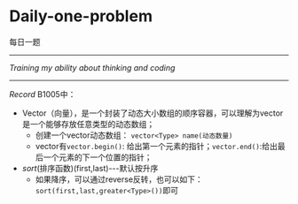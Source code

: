 # Daily-one-problem
每日一题

---

_Training my ability about thinking and coding_

---

_Record_ 
B1005中：
- Vector（向量），是一个封装了动态大小数组的顺序容器，可以理解为vector是一个能够存放任意类型的动态数组；
  - 创建一个vector动态数组： `vector<Type> name(动态数量)`
  - vector有`vector.begin()`:  给出第一个元素的指针；`vector.end()`:给出最后一个元素的下一个位置的指针；  
- *sort*(排序函数)(first,last)---默认按升序
  - 如果降序，可以通过reverse反转，也可以如下：`sort(first,last,greater<Type>())`即可
    
